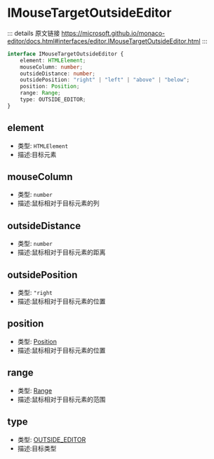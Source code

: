 # IMouseTargetOutsideEditor
        
::: details 原文链接
https://microsoft.github.io/monaco-editor/docs.html#interfaces/editor.IMouseTargetOutsideEditor.html
:::

```ts
interface IMouseTargetOutsideEditor {
    element: HTMLElement;
    mouseColumn: number;
    outsideDistance: number;
    outsidePosition: "right" | "left" | "above" | "below";
    position: Position;
    range: Range;
    type: OUTSIDE_EDITOR;
}
```

## element
- 类型: `HTMLElement`
- 描述:目标元素
## mouseColumn
- 类型: `number`
- 描述:鼠标相对于目标元素的列
## outsideDistance
- 类型: `number`
- 描述:鼠标相对于目标元素的距离
## outsidePosition
- 类型: `"right`
- 描述:鼠标相对于目标元素的位置
## position
- 类型: [Position](/api/Position.md)
- 描述:鼠标相对于目标元素的位置
## range
- 类型: [Range](/api/Range.md)
- 描述:鼠标相对于目标元素的范围
## type
- 类型: [OUTSIDE_EDITOR](/api/editor/MouseTargetType.md#outside-editor)
- 描述:目标类型
